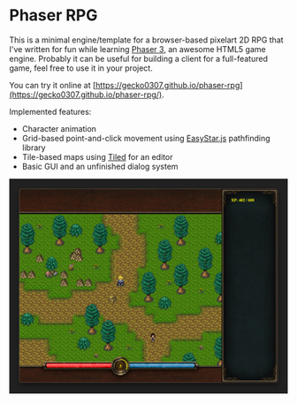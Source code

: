 # Phaser RPG
This is a minimal engine/template for a browser-based pixelart 2D RPG that I've written for fun while learning [Phaser 3](https://phaser.io/), an awesome HTML5 game engine. Probably it can be useful for building a client for a full-featured game, feel free to use it in your project.

You can try it online at [https://gecko0307.github.io/phaser-rpg](https://gecko0307.github.io/phaser-rpg/).

Implemented features:
* Character animation
* Grid-based point-and-click movement using [EasyStar.js](https://www.easystarjs.com/) pathfinding library
* Tile-based maps using [Tiled](https://www.mapeditor.org) for an editor
* Basic GUI and an unfinished dialog system

[![Screenshot](screenshot.jpg)](screenshot.jpg)
